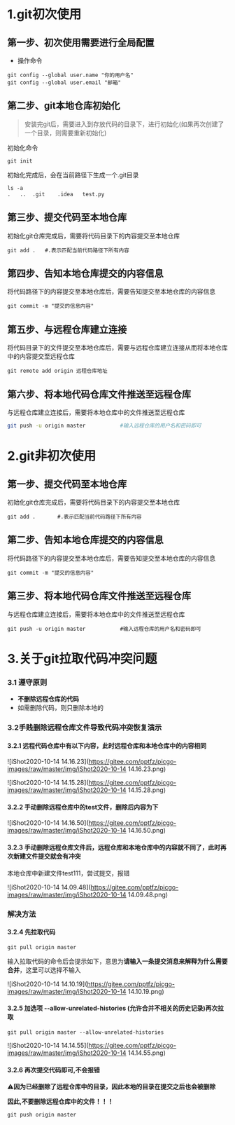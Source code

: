 # 1.git初次使用

## 第一步、初次使用需要进行全局配置

- 操作命令

```shell
git config --global user.name "你的用户名"
git config --global user.email "邮箱"
```



## 第二步、git本地仓库初始化

> 安装完git后，需要进入到存放代码的目录下，进行初始化(如果再次创建了一个目录，则需要重新初始化)

初始化命令

```shell
git init
```

初始化完成后，会在当前路径下生成一个.git目录

```shell
ls -a
.	..	.git	.idea	test.py
```



## 第三步、提交代码至本地仓库

初始化git仓库完成后，需要将代码目录下的内容提交至本地仓库

```shell
git add .	#.表示匹配当前代码路径下所有内容	
```



## 第四步、告知本地仓库提交的内容信息

将代码路径下的内容提交至本地仓库后，需要告知提交至本地仓库的内容信息

```shell
git commit -m "提交的信息内容"
```



## 第五步、与远程仓库建立连接

将代码目录下的文件提交至本地仓库后，需要与远程仓库建立连接从而将本地仓库中的内容提交至远程仓库

```shell
git remote add origin 远程仓库地址
```



## 第六步、将本地代码仓库文件推送至远程仓库

与远程仓库建立连接后，需要将本地仓库中的文件推送至远程仓库

```sh
git push -u origin master			#输入远程仓库的用户名和密码即可
```





# 2.git非初次使用

## 第一步、提交代码至本地仓库

初始化git仓库完成后，需要将代码目录下的内容提交至本地仓库

```shell
git add .  		#.表示匹配当前代码路径下所有内容					
```



## 第二步、告知本地仓库提交的内容信息

将代码路径下的内容提交至本地仓库后，需要告知提交至本地仓库的内容信息

```shell
git commit -m "提交的信息内容"
```



## 第三步、将本地代码仓库文件推送至远程仓库

与远程仓库建立连接后，需要将本地仓库中的文件推送至远程仓库

```shell
git push -u origin master			#输入远程仓库的用户名和密码即可
```





# 3.关于git拉取代码冲突问题

### 3.1 遵守原则

- **不删除远程仓库的代码**
- 如需删除代码，则只删除本地的





### **3.2手贱删除远程仓库文件导致代码冲突**恢复演示

#### 3.2.1 远程代码仓库中有以下内容，此时远程仓库和本地仓库中的内容相同

![iShot2020-10-14 14.16.23](https://gitee.com/pptfz/picgo-images/raw/master/img/iShot2020-10-14 14.16.23.png)

![iShot2020-10-14 14.15.28](https://gitee.com/pptfz/picgo-images/raw/master/img/iShot2020-10-14 14.15.28.png)



#### 3.2.2 手动删除远程仓库中的test文件，删除后内容为下

![iShot2020-10-14 14.16.50](https://gitee.com/pptfz/picgo-images/raw/master/img/iShot2020-10-14 14.16.50.png)

#### 3.2.3 手动删除远程仓库文件后，远程仓库和本地仓库中的内容就不同了，此时再次新建文件提交就会有冲突

本地仓库中新建文件test111，尝试提交，报错

![iShot2020-10-14 14.09.48](https://gitee.com/pptfz/picgo-images/raw/master/img/iShot2020-10-14 14.09.48.png)

### 解决方法

#### 3.2.4 先拉取代码

```shell
git pull origin master
```

输入拉取代码的命令后会提示如下，意思为**请输入一条提交消息来解释为什么需要合并**，这里可以选择不输入

![iShot2020-10-14 14.10.19](https://gitee.com/pptfz/picgo-images/raw/master/img/iShot2020-10-14 14.10.19.png)

#### 3.2.5 加选项 --allow-unrelated-histories (允许合并不相关的历史记录)再次拉取

```shell
git pull origin master --allow-unrelated-histories
```

![iShot2020-10-14 14.14.55](https://gitee.com/pptfz/picgo-images/raw/master/img/iShot2020-10-14 14.14.55.png)



#### 3.2.6 再次提交代码即可,不会报错

⚠️**因为已经删除了远程仓库中的目录，因此本地的目录在提交之后也会被删除**

**因此,不要删除远程仓库中的文件！！！**

```shell
git push origin master
```



